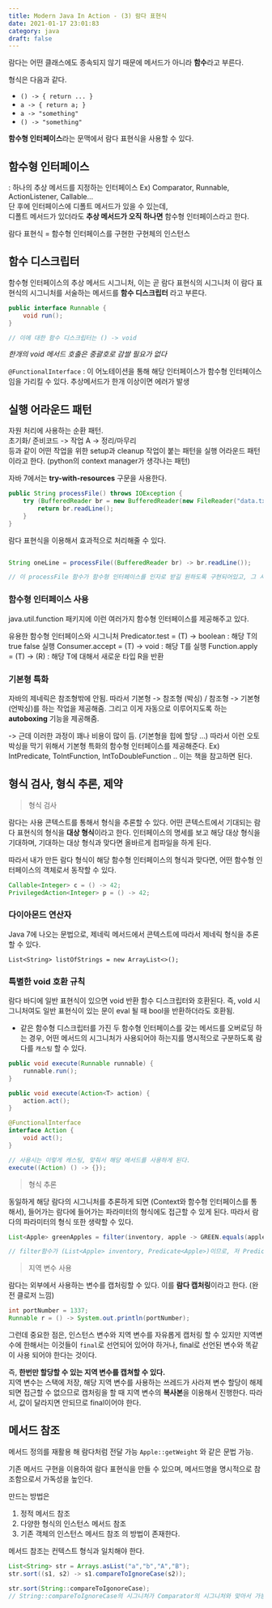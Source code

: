 ```yaml
---
title: Modern Java In Action - (3) 람다 표현식
date: 2021-01-17 23:01:83
category: java
draft: false
---
```


람다는 어떤 클래스에도 종속되지 않기 때문에 메서드가 아니라 **함수**라고 부른다.

형식은 다음과 같다.

- `() -> { return ... }`
- `a -> { return a; }`
- `a -> "something"`
- `() -> "something"`

**함수형 인터페이스**라는 문맥에서 람다 표현식을 사용할 수 있다.

## 함수형 인터페이스

: 하나의 추상 메서드를 지정하는 인터페이스
Ex) Comparator, Runnable, ActionListener, Callable…  
단 후에 인터페이스에 디폴트 메서드가 있을 수 있는데,  
디폴트 메서드가 있더라도 **추상 메서드가 오직 하나면** 함수형 인터페이스라고 한다.

람다 표현식 = 함수형 인터페이스를 구현한 구현체의 인스턴스

## 함수 디스크립터

함수형 인터페이스의 추상 메서드 시그니처, 이는 곧 람다 표현식의 시그니처
이 람다 표현식의 시그니처를 서술하는 메서드를 **함수 디스크립터** 라고 부른다.

```java
public interface Runnable {
	void run();
}

// 이에 대한 함수 디스크립터는 () -> void
```

_한개의 void 메서드 호출은 중괄호로 감쌀 필요가 없다_

`@FunctionalInterface` : 이 어노테이션을 통해 해당 인터페이스가 함수형 인터페이스임을 가리킬 수 있다. 추상메서드가 한개 이상이면 에러가 발생

## 실행 어라운드 패턴

자원 처리에 사용하는 순환 패턴.  
초기화/ 준비코드 -> 작업 A -> 정리/마무리  
등과 같이 어떤 작업을 위한 setup과 cleanup 작업이 붙는 패턴을 실행 어라운드 패턴이라고 한다. (python의 context manager가 생각나는 패턴)

자바 7에서는 **try-with-resources** 구문을 사용한다.

```java
public String processFile() throws IOException {
    try (BufferedReader br = new BufferedReader(new FileReader("data.txt"))) {
        return br.readLine();
    }
}
```

람다 표현식을 이용해서 효과적으로 처리해줄 수 있다.

```java

String oneLine = processFile((BufferedReader br) -> br.readLine());

// 이 processFile 함수가 함수형 인터페이스를 인자로 받길 원하도록 구현되어있고, 그 시그니처에 맞춰 람다표현식을 작성해 넣어준다.
```

### 함수형 인터페이스 사용

java.util.function 패키지에 이런 여러가지 함수형 인터페이스를 제공해주고 있다.

유용한 함수형 인터페이스와 시그니처
Predicator.test = (T) -> boolean : 해당 T의 true false 실행
Consumer.accept = (T) -> void : 해당 T를 실행
Function.apply = (T) -> (R) : 해당 T에 대해서 새로운 타입 R을 반환

### 기본형 특화

자바의 제네릭은 참조형밖에 안됨.
따라서 기본형 -> 참조형 (박싱) / 참조형 -> 기본형 (언박싱)를 하는 작업을 제공해줌. 그리고 이게 자동으로 이루어지도록 하는 **autoboxing** 기능을 제공해줌.

-> 근데 이러한 과정이 꽤나 비용이 많이 듬. (기본형을 힙에 할당 …)
따라서 이런 오토박싱을 막기 위해서 기본형 특화의 함수형 인터페이스를 제공해준다.
Ex) IntPredicate, ToIntFunction, IntToDoubleFunction .. 이는 책을 참고하면 된다.

## 형식 검사, 형식 추론, 제약

> 형식 검사

람다는 사용 콘텍스트를 통해서 형식을 추론할 수 있다.
어떤 콘텍스트에서 기대되는 람다 표현식의 형식을 **대상 형식**이라고 한다.
인터페이스의 명세를 보고 해당 대상 형식을 기대하며, 기대하는 대상 형식과 맞다면 올바르게 컴파일을 하게 된다.

따라서 내가 만든 람다 형식이 해당 함수형 인터페이스의 형식과 맞다면, 어떤 함수형 인터페이스의 객체로서 동작할 수 있다.

```java
Callable<Integer> c = () -> 42;
PrivilegedAction<Integer> p = () -> 42;
```

### 다이아몬드 연산자

Java 7에 나오는 문법으로, 제네릭 메서드에서 콘텍스트에 따라서 제네릭 형식을 추론할 수 있다.

`List<String> listOfStrings = new ArrayList<>();`

### 특별한 void 호환 규칙

람다 바디에 일반 표현식이 있으면 void 반환 함수 디스크립터와 호환된다.
즉, vold 시그니처여도 일반 표현식이 있는 문이 eval 될 때 bool을 반환하더라도 호환됨.

- 같은 함수형 디스크립터를 가진 두 함수형 인터페이스를 갖는 메서드를 오버로딩 하는 경우, 어떤 메서드의 시그니처가 사용되어야 하는지를 명시적으로 구분하도록 람다를 `캐스팅` 할 수 있다.

```java
public void execute(Runnable runnable) {
	runnable.run();
}

public void execute(Action<T> action) {
	action.act();
}

@FunctionalInterface
interface Action {
	void act();
}

// 사용시는 이렇게 캐스팅, 맞춰서 해당 메서드를 사용하게 된다.
execute((Action) () -> {});
```

> 형식 추론

동일하게 해당 람다의 시그니처를 추론하게 되면 (Context와 함수형 인터페이스를 통해서), 들어가는 람다에 들어가는 파라미터의 형식에도 접근할 수 있게 된다. 따라서 람다의 파라미터의 형식 또한 생략할 수 있다.

```java
List<Apple> greenApples = filter(inventory, apple -> GREEN.equals(apple.getColor()));

// filter함수가 (List<Apple> inventory, Predicate<Apple>)이므로, 저 Predicate를 통해서 대상 형식을 추론, 파라미터 또한 추론함.
```

> 지역 변수 사용

람다는 외부에서 사용하는 변수를 캡처링할 수 있다. 이를 **람다 캡처링**이라고 한다. (완전 클로저 느낌)

```java
int portNumber = 1337;
Runnable r = () -> System.out.println(portNumber);
```

그런데 중요한 점은, 인스턴스 변수와 지역 변수를 자유롭게 캡처링 할 수 있지만 지역변수에 한해서는 이것들이 `final`로 선언되어 있어야 하거나, final로 선언된 변수와 똑같이 사용 되어야 한다는 것이다.

즉, **한번만 할당할 수 있는 지역 변수를 캡쳐할 수 있다.**  
지역 변수는 스택에 저장, 해당 지역 변수를 사용하는 쓰레드가 사라져 변수 할당이 해제되면 접근할 수 없으므로 캡처링을 할 때 지역 변수의 **복사본**을 이용해서 진행한다. 따라서, 값이 달라지면 안되므로 final이어야 한다.

## 메서드 참조

메서드 정의를 재활용 해 람다처럼 전달 가능
`Apple::getWeight` 와 같은 문법 가능.

기존 메서드 구현을 이용하여 람다 표현식을 만들 수 있으며, 메서드명을 명시적으로 참조함으로서 가독성을 높인다.

만드는 방법은

1. 정적 메서드 참조
2. 다양한 형식의 인스턴스 메서드 참조
3. 기존 객체의 인스턴스 메서드 참조
   의 방법이 존재한다.

메서드 참조는 컨텍스트 형식과 일치해야 한다.

```java
List<String> str = Arrays.asList("a","b","A","B");
str.sort((s1, s2) -> s1.compareToIgnoreCase(s2));

str.sort(String::compareToIgonoreCase);
// String::compareToIgnoreCase의 시그니처가 Comparator의 시그니처와 맞아서 가능하다. (T,T) -> int
```
